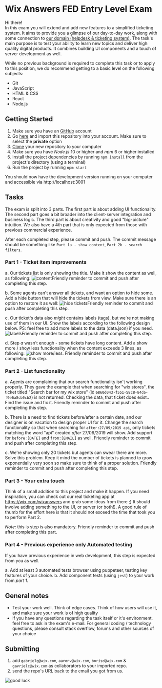 # Wix Answers FED Entry Level Exam

Hi there!  
In this exam you will extend and add new features to a simplified ticketing system. It aims to provide you a glimpse of our day-to-day work, along with some connection to [our domain (helpdesk & ticketing system)](https://www.wix.com/wixanswers/main).
The task's main purpose is to test your ability to learn new topics and deliver high quality digital products. It combines building UI components and a touch of server development as well.

While no previous background is required to complete this task or to apply to this position, we do recommend getting to a basic level on the following subjects:
- Git
- JavaScript
- HTML & CSS
- React
- Node.js

## Getting Started
1. Make sure you have an [GitHub](https://github.com) account
2. Go [here](https://github.com/new/import) and import this repository into your account. Make sure to select the **private** option
3. [Clone](https://try.github.io/) your new repository to your computer
4. Make sure you have *Node.js* 10 or higher and *npm* 6 or higher installed
5. Install the project dependencies by running `npm install` from the project's directory (using a terminal)
6. Run the project by running `npm start`

You should now have the development version running on your computer and accessible via http://localhost:3001

## Tasks

The exam is split into 3 parts. The first part is about adding UI functionality. The second part goes a bit broader into the client-server integration and business logic.
The third part is about creativity and good "big-picture" intuition. 
We also have a 4th part that is only expected from those with previous commercial experience.

After each completed step, please commit and push. The commit message should be something like `Part 1a - show content`, `Part 2b - search filters`. 


### Part 1 - Ticket item improvements

a. Our tickets list is only showing the title. Make it show the content as well, as following:
![content](https://d2x3xhvgiqkx42.cloudfront.net/3d412e82-d97e-487e-b1a3-41a6bd24a05b/b9bd9ddb-c0bf-4b55-888e-747f0d6524c8/2019/09/27/6fec98b0-c9cd-4583-ac9f-eaf8983c4061/6043b7ba-e795-4807-8aca-9f693c0450eb.png)Friendly reminder to commit and push after completing this step.

b. Some agents can't answer all tickets, and want an option to hide some.
Add a hide button that will hide the tickets from view. Make sure there is an option to restore it as well:
![hide tickets](https://d2x3xhvgiqkx42.cloudfront.net/3d412e82-d97e-487e-b1a3-41a6bd24a05b/b9bd9ddb-c0bf-4b55-888e-747f0d6524c8/2019/09/27/233c0170-fd67-4fb5-92c1-54de14d71350/b653f595-a0b7-4233-9259-a8b3d8d1d271.gif)Friendly reminder to commit and push after completing this step.

c. Our ticket's data also *might* contains labels (tags), but we're not making use of them in our UI. Show the labels according to the following design below. PS: feel free to add more labels to the data (data.json) if you need.
![labels](https://d2x3xhvgiqkx42.cloudfront.net/3d412e82-d97e-487e-b1a3-41a6bd24a05b/b9bd9ddb-c0bf-4b55-888e-747f0d6524c8/2019/09/27/6d307660-953a-4e00-a28d-ffbc48e68fb8/5d422571-d37c-4890-9837-4f786f1e5e10.png)Friendly reminder to commit and push after completing this step.

d. Step *a* wasn't enough - some tickets have long content. Add a show more / show less functionality when the content exceeds 3 lines, as following:
![show more/less](https://d2x3xhvgiqkx42.cloudfront.net/3d412e82-d97e-487e-b1a3-41a6bd24a05b/b9bd9ddb-c0bf-4b55-888e-747f0d6524c8/2019/09/27/fd41c164-d566-471e-9723-e785b313845a/738cbaa0-93e8-4f02-861d-6fab92c608bd.gif). Friendly reminder to commit and push after completing this step.


### Part 2 - List functionality

a. Agents are complaining that our search functionality isn't working properly. They gave the example that when searching for "wix stores", the ticket titled "Search bar for my wix store" (id `6860d043-f551-58c8-84d6-f9e6a8cb0cb2`) is not returned. Checking the data, that ticket does exist.. Find the issue and fix it. Friendly reminder to commit and push after completing this step.

b. There is a need to find tickets before/after a certain date, and our designer is on vacation to design proper UI for it. Change the search functionality so that when searching for `after:27/09/2019 api`, only tickets matching the word "api" created *after* 27/09/2019 will show. Add support for `before:[DATE]` and `from:[EMAIL]` as well. Friendly reminder to commit and push after completing this step.

c. We're showing only 20 tickets but agents can swear there are more. Solve this problem. Keep it mind the number of tickets is planned to grow exponentially very soon so make sure to think of a proper solution. 
Friendly reminder to commit and push after completing this step.

### Part 3 - Your extra touch
Think of a small addition to this project and make it happen. If you need inspiration, you can check out our real ticketing app at https://wix.com/wixanswers and grab some ideas from there ;)
It should involve adding something to the UI, or server (or both!).
A good rule of thumb for the effort here is that it should not exceed the time that took you to perform Part 2.

*Note:* this is step is also mandatory.
Friendly reminder to commit and push after completing this part.

### Part 4 - **Previous experience only** Automated testing
If you have previous experience in web development, this step is expected from you as well.

a. Add at least 3 automated tests browser using puppeteer, testing key features of your choice.
b. Add component tests (using `jest`) to your work from *part 1*.


## General notes
- Test your work well. Think of edge cases. Think of how users will use it, and make sure your work is of high quality
- If you have any questions regarding the task itself or it's environment, feel free to ask in the exam's e-mail. For general coding / technology questions, please consult stack overflow, forums and other sources of your choice


## Submitting

1. add `gabrielg@wix.com`, `aaronv@wix.com`, `borisd@wix.com` & `gavrielc@wix.com` as collaborators to your imported repo.
2. send the repo's URL back to the email you got from us.

![good luck](https://media.giphy.com/media/12XDYvMJNcmLgQ/giphy.gif)
